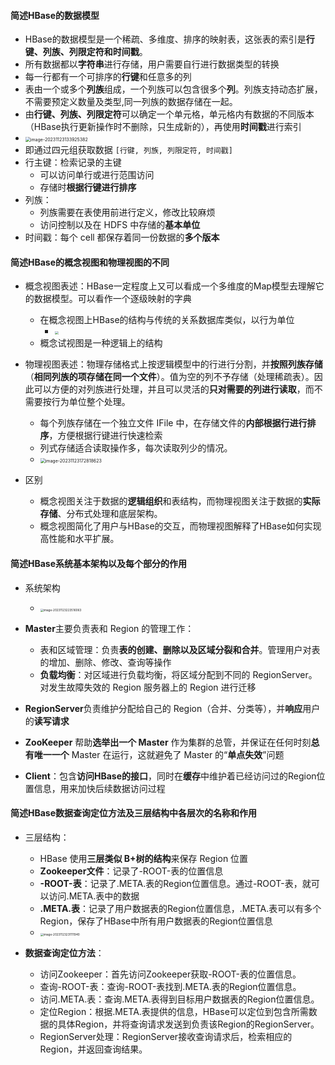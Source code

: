 #### 简述HBase的数据模型

- HBase的数据模型是一个稀疏、多维度、排序的映射表，这张表的索引是**行键、列族、列限定符和时间戳**。
- 所有数据都以**字符串**进行存储，用户需要自行进行数据类型的转换
- 每一行都有一个可排序的**行键**和任意多的列
- 表由一个或多个**列族**组成，一个列族可以包含很多个**列**。列族支持动态扩展，不需要预定义数量及类型,同一列族的数据存储在一起。
- 由**行键、列族、列限定符**可以确定一个单元格，单元格内有数据的不同版本（HBase执行更新操作时不删除，只生成新的），再使用**时间戳**进行索引
- <img src="https://thdlrt.oss-cn-beijing.aliyuncs.com/image-20231123133925382.png" alt="image-20231123133925382" style="zoom:50%;" />
- 即通过四元组获取数据 `[行键, 列族, 列限定符, 时间戳]`
- 行主键：检索记录的主键
	- 可以访问单行或进行范围访问
	- 存储时**根据行键进行排序**
- 列族：
	- 列族需要在表使用前进行定义，修改比较麻烦
	- 访问控制以及在 HDFS 中存储的**基本单位**
- 时间戳：每个 cell 都保存着同一份数据的**多个版本**

#### 简述HBase的概念视图和物理视图的不同

- 概念视图表述：HBase一定程度上又可以看成一个多维度的Map模型去理解它的数据模型。可以看作一个逐级映射的字典
  - 在概念视图上HBase的结构与传统的关系数据库类似，以行为单位
    - <img src="https://thdlrt.oss-cn-beijing.aliyuncs.com/image-20231123134441951.png" style="zoom:33%;" />
  - 概念试视图是一种逻辑上的结构

- 物理视图表述：物理存储格式上按逻辑模型中的行进行分割，并**按照列族存储**（**相同列族的项存储在同一个文件**）。值为空的列不予存储（处理稀疏表）。因此可以方便的对列族进行处理，并且可以灵活的**只对需要的列进行读取**，而不需要按行为单位整个处理。
  - 每个列族存储在一个独立文件 IFile 中，在存储文件的**内部根据行进行排序**，方便根据行键进行快速检索
  - 列式存储适合读取操作多，每次读取列少的情况。
  - <img src="https://thdlrt.oss-cn-beijing.aliyuncs.com/image-20231123172818623.png" alt="image-20231123172818623" style="zoom: 50%;" />
 

- 区别
  - 概念视图关注于数据的**逻辑组织**和表结构，而物理视图关注于数据的**实际存储**、分布式处理和底层架构。
  - 概念视图简化了用户与HBase的交互，而物理视图解释了HBase如何实现高性能和水平扩展。

#### 简述HBase系统基本架构以及每个部分的作用

- 系统架构
  - <img src="https://thdlrt.oss-cn-beijing.aliyuncs.com/image-20231123223516063.png" alt="image-20231123223516063" style="zoom: 33%;" />

- **Master**主要负责表和 Region 的管理工作：
  - 表和区域管理：负责**表的创建、删除以及区域分裂和合并**。管理用户对表的增加、删除、修改、查询等操作
  - **负载均衡**：对区域进行负载均衡，将区域分配到不同的 RegionServer。对发生故障失效的 Region 服务器上的 Region 进行迁移

- **RegionServer**负责维护分配给自己的 Region（合并、分类等），并**响应**用户的**读写请求**

- **ZooKeeper** 帮助**选举出一个 Master** 作为集群的总管，并保证在任何时刻**总有唯一一个** Master 在运行，这就避免了 Master 的“**单点失效**”问题

- **Client**：包含**访问HBase的接口**，同时在**缓存**中维护着已经访问过的Region位置信息，用来加快后续数据访问过程

#### 简述HBase数据查询定位方法及三层结构中各层次的名称和作用

- 三层结构：
  - HBase 使用**三层类似 B+树的结构**来保存 Region 位置
  - **Zookeeper文件**：记录了-ROOT-表的位置信息
  - **-ROOT-表**：记录了.META.表的Region位置信息。通过-ROOT-表，就可以访问.META.表中的数据
  - **.META.表**：记录了用户数据表的Region位置信息，.META.表可以有多个Region，保存了HBase中所有用户数据表的Region位置信息
  - <img src="https://thdlrt.oss-cn-beijing.aliyuncs.com/image-20231123231111940.png" alt="image-20231123231111940" style="zoom:33%;" />

- **数据查询定位方法**：
  - 访问Zookeeper：首先访问Zookeeper获取-ROOT-表的位置信息。
  - 查询-ROOT-表：查询-ROOT-表找到.META.表的Region位置信息。
  - 访问.META.表：查询.META.表得到目标用户数据表的Region位置信息。
  - 定位Region：根据.META.表提供的信息，HBase可以定位到包含所需数据的具体Region，并将查询请求发送到负责该Region的RegionServer。
  - RegionServer处理：RegionServer接收查询请求后，检索相应的Region，并返回查询结果。